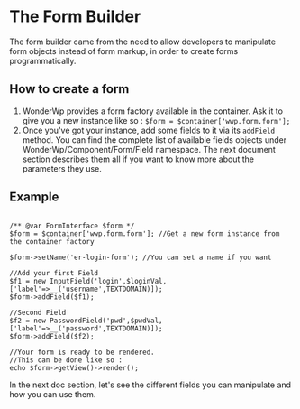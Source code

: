 # The Form Builder

The form builder came from the need to allow developers to manipulate form objects instead of form markup, in order to create forms programmatically. 

## How to create a form

1. WonderWp provides a form factory available in the container. Ask it to give you a new instance like so : `$form = $container['wwp.form.form'];`
2. Once you've got your instance, add some fields to it via its `addField` method. You can find the complete list of available fields objects under WonderWp/Component/Form/Field namespace. The next document section describes them all if you want to know more about the parameters they use.

## Example

```

/** @var FormInterface $form */
$form = $container['wwp.form.form']; //Get a new form instance from the container factory

$form->setName('er-login-form'); //You can set a name if you want

//Add your first Field
$f1 = new InputField('login',$loginVal,['label'=>__('username',TEXTDOMAIN)]);
$form->addField($f1);

//Second Field
$f2 = new PasswordField('pwd',$pwdVal,['label'=>__('password',TEXTDOMAIN)]);
$form->addField($f2);

//Your form is ready to be rendered.
//This can be done like so : 
echo $form->getView()->render();

```

In the next doc section, let's see the different fields you can manipulate and how you can use them.

